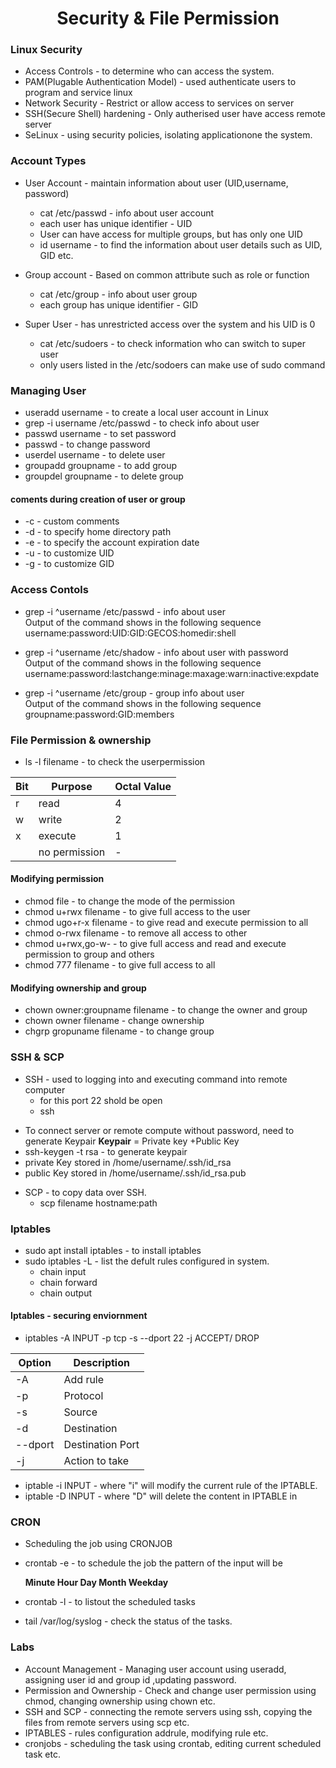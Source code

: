 <h1 align="center"> Security & File Permission </h1>

### Linux Security
+ Access Controls - to determine who can access the system.
+ PAM(Plugable Authentication Model) - used authenticate users to program and service linux
+ Network Security - Restrict or allow access to services on server 
+ SSH(Secure Shell) hardening - Only autherised user have access remote server
+ SeLinux - using security policies, isolating applicationone the system.

### Account Types

+ User Account - maintain information about user (UID,username, password)
	* cat /etc/passwd - info about user account
	* each user has unique identifier - UID
	* User can have access for multiple groups, but has only one UID
	* id username - to find the information about user details such as UID, GID etc.
	
+ Group account - Based on common attribute such as role or function
	* cat /etc/group - info about user group
	* each group has unique identifier - GID

+ Super User - has unrestricted access over the system and his UID is 0
	* cat /etc/sudoers - to check information who can switch to super user
	* only users listed in the /etc/sodoers can make use of sudo command
	
### Managing User

* useradd username - to create a local user account in Linux
* grep -i username /etc/passwd - to check info about user
* passwd username - to set password
* passwd - to change password
* userdel username - to delete user
* groupadd groupname - to add group
* groupdel groupname - to delete group

#### coments during creation of user or group

+ -c - custom comments
+ -d - to specify home directory path
+ -e - to specify the account expiration date
+ -u  - to customize UID
+ -g - to customize GID

### Access Contols

* grep -i ^username /etc/passwd - info about user <br />
  Output of the command shows in the following sequence
  username:password:UID:GID:GECOS:homedir:shell
  
* grep -i ^username /etc/shadow - info about user with password <br />
  Output of the command shows in the following sequence
  username:password:lastchange:minage:maxage:warn:inactive:expdate
  
* grep -i ^username /etc/group - group info about user <br />
  Output of the command shows in the following sequence
  groupname:password:GID:members

### File Permission & ownership

* ls -l filename - to check the userpermission <p>

|Bit| Purpose| Octal Value|
|----|------| -------|
| r| read| 4|
|w| write| 2|
|x| execute | 1|
|| no permission| -|

#### Modifying permission

* chmod <permssion> file - to change the mode of the permission
* chmod u+rwx filename - to give full access to the user
* chmod ugo+r-x filename - to give read and execute permission to all
* chmod o-rwx filename - to remove all access to other
* chmod u+rwx,go-w- - to give full access and read and execute permission to group and others
* chmod 777 filename - to give full access to all

#### Modifying ownership and group

* chown owner:groupname filename - to change the owner and group
* chown owner filename - change ownership
* chgrp gropuname filename - to change group

### SSH & SCP

+ SSH - used to logging into and executing command into remote computer
	* for this port 22 shold be open 
	* ssh <ip address>

* To connect server or remote compute without password, need to generate  Keypair
**Keypair** = Private key +Public Key 
* ssh-keygen -t rsa - to generate keypair
* private Key stored in  /home/username/.ssh/id_rsa
* public Key stored in  /home/username/.ssh/id_rsa.pub

+ SCP - to copy data over SSH.
	* scp filename hostname:path
	
### Iptables

* sudo apt install iptables - to install iptables
* sudo iptables -L - list the defult rules configured in system.
	+ chain input
	+ chain forward
	+ chain output

#### Iptables - securing enviornment

* iptables -A INPUT -p tcp -s <source ip> --dport 22 -j ACCEPT/ DROP

| Option | Description |
|------| ------ |
| -A | Add rule |
| -p | Protocol |
| -s | Source |
| -d | Destination |
| --dport | Destination Port |
| -j | Action to take |

* iptable -i INPUT - where "i" will modify the current rule of the IPTABLE.
* iptable -D INPUT <position> - where "D" will delete the content in IPTABLE in <position>

### CRON

+ Scheduling the job  using CRONJOB
+ crontab -e - to schedule the job 
	the pattern of the input will be 

	**Minute Hour Day Month  Weekday**
+ crontab -l - to listout the scheduled tasks
+ tail /var/log/syslog - check the status of the tasks.

### Labs

* Account Management - Managing user account using useradd,  assigning user id and group id ,updating password.
* Permission and Ownership - Check and change user permission using chmod, changing ownership using chown etc.
* SSH and SCP - connecting the remote servers using ssh, copying the files from remote servers using scp etc.
* IPTABLES - rules configuration addrule, modifying rule etc.
* cronjobs - scheduling the task using crontab, editing current scheduled task etc.



	
